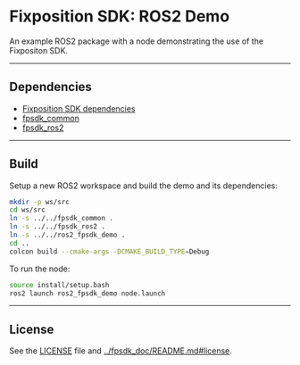 # Fixposition SDK: ROS2 Demo

An example ROS2 package with a node demonstrating the use of the Fixpositon SDK.

---
## Dependencies

- [Fixposition SDK dependencies](../fpsdk_doc/README.md#dependencies)
- [fpsdk_common](../fpsdk_common/README.md)
- [fpsdk_ros2](../fpsdk_ros2/README.md)


---
## Build

Setup a new ROS2 workspace and build the demo and its dependencies:

```sh
mkdir -p ws/src
cd ws/src
ln -s ../../fpsdk_common .
ln -s ../../fpsdk_ros2 .
ln -s ../../ros2_fpsdk_demo .
cd ..
colcon build --cmake-args -DCMAKE_BUILD_TYPE=Debug
```

To run the node:

```sh
source install/setup.bash
ros2 launch ros2_fpsdk_demo node.launch
```

---
## License

See the [LICENSE](LICENSE) file and [../fpsdk_doc/README.md#license](../fpsdk_doc/README.md#license).
